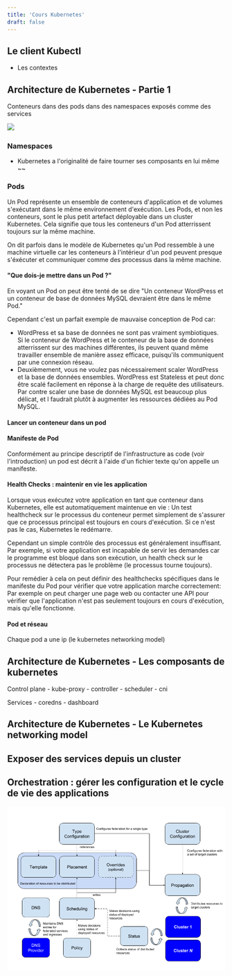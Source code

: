 ```yaml
---
title: 'Cours Kubernetes'
draft: false
---
```



## Le client Kubectl

- Les contextes

## Architecture de Kubernetes - Partie 1

Conteneurs dans des pods dans des namespaces exposés comme des services

<!-- ![](../../images/gopher-404.jpg?width=500px) -->
![](../../images/k8s_archi1.png)

### Namespaces

- Kubernetes a l'originalité de faire tourner ses composants en lui même ~~

### Pods

Un Pod représente un ensemble de conteneurs d'application et de volumes s'exécutant dans le même environnement d'exécution. Les Pods, et non les conteneurs, sont le plus petit artefact déployable dans un cluster Kubernetes. Cela signifie que tous les conteneurs d'un Pod atterrissent toujours sur la même machine.

On dit parfois dans le modèle de Kubernetes qu'un Pod ressemble à une machine virtuelle car les conteneurs à l'intérieur d'un pod peuvent presque s'éxécuter et communiquer comme des processus dans la même machine.

#### "Que dois-je mettre dans un Pod ?"

En voyant un Pod on peut être tenté de se dire "Un conteneur WordPress et un conteneur de base de données MySQL devraient être dans le même Pod."

Cependant c'est un parfait exemple de mauvaise conception de Pod car:
- WordPress et sa base de données ne sont pas vraiment symbiotiques. Si le conteneur de WordPress et le conteneur de la base de données atterrissent sur des machines différentes, ils peuvent quand même travailler ensemble de manière assez efficace, puisqu'ils communiquent par une connexion réseau.
- Deuxièmement, vous ne voulez pas nécessairement scaler WordPress et la base de données ensembles. WordPress est Stateless et peut donc être scalé facilement en réponse à la charge de requête des utilisateurs. Par contre scaler une base de données MySQL est beaucoup plus délicat, et l faudrait plutôt à augmenter les ressources dédiées au Pod MySQL.

#### Lancer un conteneur dans un pod

#### Manifeste de Pod

Conformément au principe descriptif de l'infrastructure as code (voir l'introduction) un pod est décrit à l'aide d'un fichier texte qu'on appelle un manifeste.

#### Health Checks : maintenir en vie les application

Lorsque vous exécutez votre application en tant que conteneur dans Kubernetes, elle est automatiquement maintenue en vie : Un test healthcheck sur le processus du conteneur permet simplement de s'assurer que ce processus principal est toujours en cours d'exécution. Si ce n'est pas le cas, Kubernetes le redémarre.

Cependant un simple contrôle des processus est généralement insuffisant. Par exemple, si votre application est incapable de servir les demandes car le programme est bloqué dans son exécution, un health check sur le processus ne détectera pas le problème (le processus tourne toujours).

Pour remédier à cela on peut définir des healthchecks spécifiques dans le manifeste du Pod pour vérifier que votre application marche correctement: Par exemple on peut charger une page web ou contacter une API pour vérifier que l'application n'est pas seulement toujours en cours d'exécution, mais qu'elle fonctionne.

#### Pod et réseau

Chaque pod a une ip (le kubernetes networking model)



## Architecture de Kubernetes - Les composants de kubernetes

Control plane
    - kube-proxy
    - controller
    - scheduler
    - cni

Services
    - coredns
    - dashboard


## Architecture de Kubernetes - Le Kubernetes networking model

## Exposer des services depuis un cluster

## Orchestration : gérer les configuration et le cycle de vie des applications

![](../../static/images/k8s_ressource_control.png)


